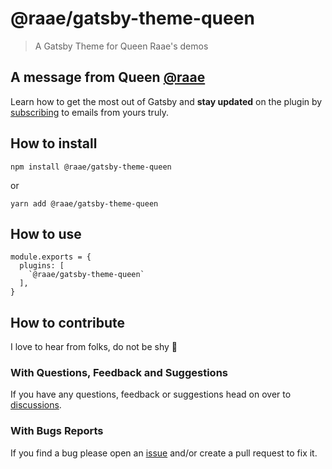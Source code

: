 # @raae/gatsby-theme-queen

> A Gatsby Theme for Queen Raae's demos

## A message from Queen [@raae](https://twitter.com/raae)

Learn how to get the most out of Gatsby and **stay updated** on the plugin by [subscribing](https://queen.raae.codes/emails/?utm_source=readme&utm_campaign=plugin-queen-styling) to emails from yours truly.

## How to install

`npm install @raae/gatsby-theme-queen`

or

`yarn add @raae/gatsby-theme-queen`

## How to use

```
module.exports = {
  plugins: [
    `@raae/gatsby-theme-queen`
  ],
}
```

## How to contribute

I love to hear from folks, do not be shy 🎉

### With Questions, Feedback and Suggestions

If you have any questions, feedback or suggestions head on over to [discussions](https://github.com/queen-raae/gatsby-plugin-svg-emoji-favicon/discussions).

### With Bugs Reports

If you find a bug please open an [issue](https://github.com/queen-raae/gatsby-plugin-svg-emoji-favicon/issues) and/or create a pull request to fix it.

